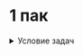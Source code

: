 # 1 пак

<details>
<summary>
Условие задач
</summary>

## **Глава 1: Простые запросы, сортировка, операции с заданиями, простая агрегация**
1.1.	Получить доступ ко всем уникальным компаниям

1.2.	Получить общее количество компаний

1.3.	Получите все уникальные товары в категории "Продукты питания"

1.4.	Получить список всех уникальных компаний, названия которых начинаются на букву А или В, отсортированный в алфавитном порядке

1.5.	Получить все уникальные конечные продукты (т.е. изделия, которые нигде не используются в качестве материала).

1.6.	Получить все уникальные товары, которые не могли быть произведены

1.7.	Получить все уникальные товары, которые являются как материалами, так и продуктами

1.8.	Узнайте минимальные и максимальные цены на бумагу

1.9.	Получите среднюю цену и дисперсионную цену мяса, округленные до одного десятичного знака.

</details>

